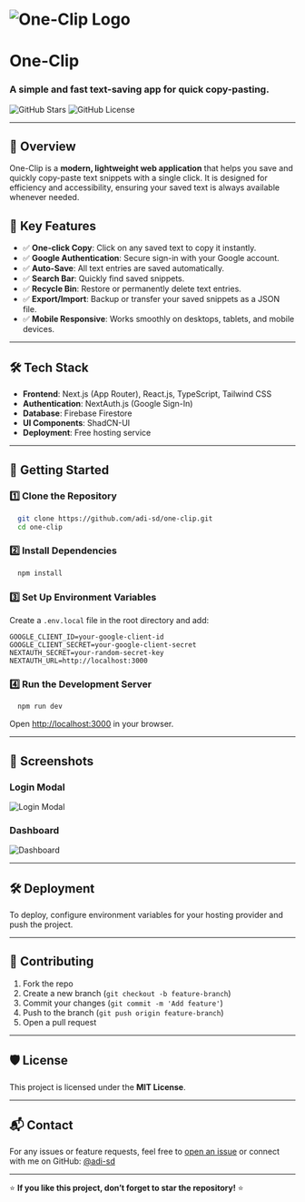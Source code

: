 # ![One-Clip Logo](./public/logo.png)

# **One-Clip**

### A simple and fast text-saving app for quick copy-pasting.

![GitHub Stars](https://img.shields.io/github/stars/adi-sd/one-clip?style=social) ![GitHub License](https://img.shields.io/github/license/adi-sd/one-clip)

---

## 🚀 **Overview**

One-Clip is a **modern, lightweight web application** that helps you save and quickly copy-paste text snippets with a single click. It is designed for efficiency and accessibility, ensuring your saved text is always available whenever needed.

## 🎯 **Key Features**

-   ✅ **One-click Copy**: Click on any saved text to copy it instantly.
-   ✅ **Google Authentication**: Secure sign-in with your Google account.
-   ✅ **Auto-Save**: All text entries are saved automatically.
-   ✅ **Search Bar**: Quickly find saved snippets.
-   ✅ **Recycle Bin**: Restore or permanently delete text entries.
-   ✅ **Export/Import**: Backup or transfer your saved snippets as a JSON file.
-   ✅ **Mobile Responsive**: Works smoothly on desktops, tablets, and mobile devices.

---

## 🛠 **Tech Stack**

-   **Frontend**: Next.js (App Router), React.js, TypeScript, Tailwind CSS
-   **Authentication**: NextAuth.js (Google Sign-In)
-   **Database**: Firebase Firestore
-   **UI Components**: ShadCN-UI
-   **Deployment**: Free hosting service

---

## 🚀 **Getting Started**

### 1️⃣ **Clone the Repository**

```sh
  git clone https://github.com/adi-sd/one-clip.git
  cd one-clip
```

### 2️⃣ **Install Dependencies**

```sh
  npm install
```

### 3️⃣ **Set Up Environment Variables**

Create a `.env.local` file in the root directory and add:

```env
GOOGLE_CLIENT_ID=your-google-client-id
GOOGLE_CLIENT_SECRET=your-google-client-secret
NEXTAUTH_SECRET=your-random-secret-key
NEXTAUTH_URL=http://localhost:3000
```

### 4️⃣ **Run the Development Server**

```sh
  npm run dev
```

Open [http://localhost:3000](http://localhost:3000) in your browser.

---

## 📸 **Screenshots**

### **Login Modal**

![Login Modal](./public/screenshots/login-modal.png)

### **Dashboard**

![Dashboard](./public/screenshots/dashboard.png)

---

## 🛠 **Deployment**

To deploy, configure environment variables for your hosting provider and push the project.

---

## 📝 **Contributing**

1. Fork the repo
2. Create a new branch (`git checkout -b feature-branch`)
3. Commit your changes (`git commit -m 'Add feature'`)
4. Push to the branch (`git push origin feature-branch`)
5. Open a pull request

---

## 🛡 **License**

This project is licensed under the **MIT License**.

---

## 📬 **Contact**

For any issues or feature requests, feel free to [open an issue](https://github.com/adi-sd/one-clip/issues) or connect with me on GitHub: [@adi-sd](https://github.com/adi-sd)

---

⭐ **If you like this project, don’t forget to star the repository!** ⭐
